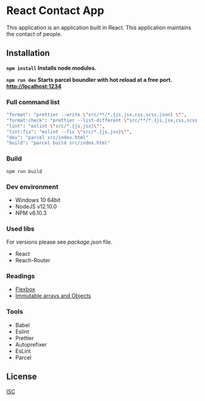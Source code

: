 # React Contact App
This application is an application built in React. This application maintains the contact of people.
## Installation

**`npm install` Installs node modules.**

**`npm run dev` Starts parcel boundler with hot reload at a free port. [http://localhost:1234](http://localhost:1234)**

### Full command list

```bash
"format": "prettier --write \"src/**/*.{js,jsx,css,scss,json} \"",
"format:check": "prettier --list-different \"src/**/*.{js,jsx,css,scss,json} \"",
"lint": "eslint \"src/*.{js,jsx}\"",
"lint:fix": "eslint --fix \"src/*.{js,jsx}\"",
"dev": "parcel src/index.html"
"build": "parcel build src/index.html"
```

### Build

`npm run build`

### Dev environment

- Windows 10 64bit
- NodeJS v12.10.0
- NPM v6.10.3

### Used libs

For versions please see *package.json* file.

- React
- Reach-Router

### Readings

- [Flexbox](https://css-tricks.com/snippets/css/a-guide-to-flexbox/)
- [Immutable arrays and Objects](https://ultimatecourses.com/blog/all-about-immutable-arrays-and-objects-in-javascript)

### Tools

- Babel
- Eslint
- Prettier
- Autoprefixer
- EsLint
- Parcel

## License

[ISC](https://choosealicense.com/licenses/isc/)

